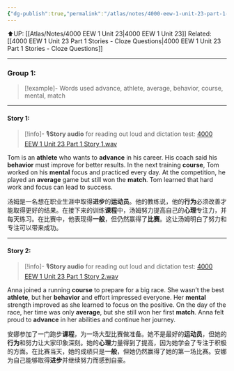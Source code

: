 ```yaml
---
{"dg-publish":true,"permalink":"/atlas/notes/4000-eew-1-unit-23-part-1-stories/"}
---
```


⬆️UP: [[Atlas/Notes/4000 EEW 1 Unit 23\|4000 EEW 1 Unit 23]]
Related: [[4000 EEW 1 Unit 23 Part 1 Stories - Cloze Questions\|4000 EEW 1 Unit 23 Part 1 Stories - Cloze Questions]]

---


### Group 1:

> [!example]- Words used
> advance, athlete, average, behavior, course, mental, match

---

#### Story 1:

> [!info]- 🎙️**Story audio** for reading out loud and dictation test: [4000 EEW 1 Unit 23 Part 1 Story 1.wav](https://drive.google.com/file/d/15Gim-1dHfOGMMvrX284DW8PAFBYSQnMf/view?usp=drive_link)

Tom is an **athlete** who wants to **advance** in his career. His coach said his **behavior** must improve for better results. In the next training **course**, Tom worked on his **mental** focus and practiced every day. At the competition, he played an **average** game but still won the **match**. Tom learned that hard work and focus can lead to success.  

汤姆是一名想在职业生涯中取得**进步**的**运动员**。他的教练说，他的**行为**必须改善才能取得更好的结果。在接下来的训练**课程**中，汤姆努力提高自己的**心理**专注力，并每天练习。在比赛中，他表现得**一般**，但仍然赢得了**比赛**。这让汤姆明白了努力和专注可以带来成功。


---
#### Story 2:

> [!info]- 🎙️**Story audio** for reading out loud and dictation test: [4000 EEW 1 Unit 23 Part 1 Story 2.wav](https://drive.google.com/file/d/1Vxkfc9xLZJm5WCbNRMwJijZn5nsr4dj9/view?usp=drive_link)

Anna joined a running **course** to prepare for a big race. She wasn’t the best **athlete**, but her **behavior** and effort impressed everyone. Her **mental** strength improved as she learned to focus on the positive. On the day of the race, her time was only **average**, but she still won her first **match**. Anna felt proud to **advance** in her abilities and continue her journey.  

安娜参加了一门跑步**课程**，为一场大型比赛做准备。她不是最好的**运动员**，但她的**行为**和努力让大家印象深刻。她的**心理**力量得到了提高，因为她学会了专注于积极的方面。在比赛当天，她的成绩只是**一般**，但她仍然赢得了她的第一场比赛。安娜为自己能够取得**进步**并继续努力而感到自豪。